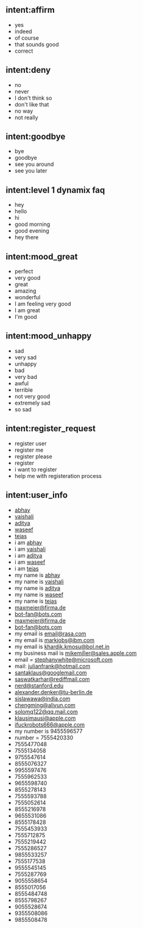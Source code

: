 ## intent:affirm
- yes
- indeed
- of course
- that sounds good
- correct

## intent:deny
- no
- never
- I don't think so
- don't like that
- no way
- not really

## intent:goodbye
- bye
- goodbye
- see you around
- see you later

## intent:level 1 dynamix faq
- hey
- hello
- hi
- good morning
- good evening
- hey there

## intent:mood_great
- perfect
- very good
- great
- amazing
- wonderful
- I am feeling very good
- I am great
- I'm good

## intent:mood_unhappy
- sad
- very sad
- unhappy
- bad
- very bad
- awful
- terrible
- not very good
- extremely sad
- so sad

## intent:register_request
- register user
- register me
- register please
- register
- i want to register
- help me with registeration process

## intent:user_info
- [abhay](name)
- [vaishali](name)
- [aditya](name)
- [waseef](name)
- [tejas](name)
- i am [abhay](name)
- i am [vaishali](name)
- i am [aditya](name)
- i am [waseef](name)
- i am [tejas](name)
- my name is [abhay](name)
- my name is [vaishali](name)
- my name is [aditya](name)
- my name is [waseef](name)
- my name is [tejas](name)
- maxmeier@firma.de
- bot-fan@bots.com
- maxmeier@firma.de
- bot-fan@bots.com
- my email is email@rasa.com
- my email is markjobs@ibm.com
- my email is khardik.kmosu@bol.net.in
- my business mail is mikemiller@sales.apple.com
- email = stephanywhite@microsoft.com
- mail: julianfrank@hotmail.com
- santaklaus@googlemail.com
- saswatkarhar@rediffmail.com
- nerd@stanford.edu
- alexander.denker@tu-berlin.de
- sislawawa@india.com
- chengming@aliyun.com
- solomq122@qq.mail.com
- klausimausi@apple.com
- ifuckrobots666@apple.com
- my number is 9455596577
- number = 7555420330
- 7555477048
- 7555134058
- 9755547614
- 8555076327
- 9955597476
- 7555962533
- 9655598740
- 8555278143
- 7555593788
- 7555052614
- 8555216978
- 9655531086
- 8555178428
- 7555453933
- 7555712875
- 7555219442
- 7555286527
- 9855533257
- 7555177538
- 9555545145
- 7555287769
- 9055558654
- 8555017056
- 8555484748
- 8555798267
- 9055528674
- 9355508086
- 9855508478